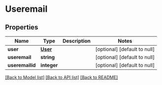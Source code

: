 # Useremail

## Properties
Name | Type | Description | Notes
------------ | ------------- | ------------- | -------------
**user** | [**User**](User.md) |  | [optional] [default to null]
**useremail** | **string** |  | [optional] [default to null]
**useremailid** | **integer** |  | [optional] [default to null]

[[Back to Model list]](../README.md#documentation-for-models) [[Back to API list]](../README.md#documentation-for-api-endpoints) [[Back to README]](../README.md)


